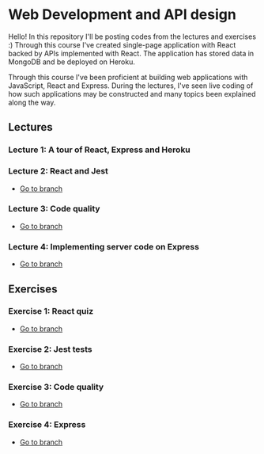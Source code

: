 # Web Development and API design
Hello! In this repository I'll be posting codes from the lectures and exercises :)
Through this course I've created single-page application with React backed by APIs implemented with React. The application has stored data in MongoDB and be deployed on Heroku.

Through this course I've been proficient at building web applications with JavaScript, React and Express. During the lectures, I've seen live coding of how such applications may be constructed and many topics been explained along the way.

## Lectures

### Lecture 1: A tour of React, Express and Heroku

### Lecture 2: React and Jest
* [Go to branch](https://github.com/jessicafuung/webutvikling-api-design/tree/lecture02)

### Lecture 3: Code quality
* [Go to branch](https://github.com/jessicafuung/webutvikling-api-design/tree/lecture03)

### Lecture 4: Implementing server code on Express
* [Go to branch](https://github.com/jessicafuung/webutvikling-api-design/tree/lecture04)

## Exercises

### Exercise 1: React quiz
* [Go to branch](https://github.com/jessicafuung/webutvikling-api-design/tree/exercises/01)

### Exercise 2: Jest tests
* [Go to branch](https://github.com/jessicafuung/webutvikling-api-design/tree/exercises/02)

### Exercise 3: Code quality
* [Go to branch](https://github.com/jessicafuung/webutvikling-api-design/tree/exercises/03)

### Exercise 4: Express
* [Go to branch](https://github.com/jessicafuung/webutvikling-api-design/tree/exercises/04)
